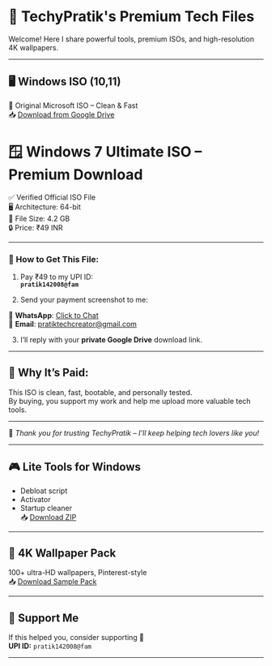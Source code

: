# 🔧 TechyPratik's Premium Tech Files

Welcome! Here I share powerful tools, premium ISOs, and high-resolution 4K wallpapers.

---

## 🖥️ Windows ISO (10,11)
📁 Original Microsoft ISO – Clean & Fast  
📥 [Download from Google Drive](https://drive.google.com/drive/folders/1rApHBBrpnH95Zaps730JzYFQaJ_T_6uR)



# 🪟 Windows 7 Ultimate ISO – Premium Download

✅ Verified Official ISO File  
🖥️ Architecture: 64-bit  
📁 File Size: 4.2 GB  
🔒 Price: ₹49 INR

---

### 🧾 How to Get This File:

1. Pay ₹49 to my UPI ID:  
   **`pratik142008@fam`**

2. Send your payment screenshot to me:

📱 **WhatsApp**: [Click to Chat](https://wa.me/917977649092)  
📧 **Email**: pratiktechcreator@gmail.com

3. I’ll reply with your **private Google Drive** download link.

---

## 🔐 Why It’s Paid:
This ISO is clean, fast, bootable, and personally tested.  
By buying, you support my work and help me upload more valuable tech tools.

---

💬 _Thank you for trusting TechyPratik – I’ll keep helping tech lovers like you!_

---

## 🎮 Lite Tools for Windows
- Debloat script  
- Activator  
- Startup cleaner  
📥 [Download ZIP](https://drive.google.com/drive/folders/1Bjy6n3VQKpgUDJqhlgW8xtz9hS7Ujnvs)

---

## 🎨 4K Wallpaper Pack 
100+ ultra-HD wallpapers, Pinterest-style  
📥 [Download Sample Pack](https://drive.google.com/drive/folders/1P8LGAfzUcM2vgi3Qoy6syRDF0N5w01Pa)

---

## 💸 Support Me
If this helped you, consider supporting 🙏  
**UPI ID:** `pratik142008@fam`


---

